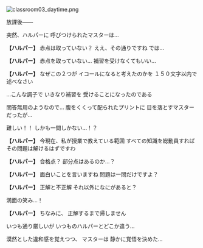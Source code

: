 
![classroom03_daytime.png](../images/backgrounds/classroom03_daytime.png)

放課後――

突然、ハルパーに
呼びつけられたマスターは…

**【ハルパー】**
赤点は取っていない？
ええ、その通りですね
では…

**【ハルパー】**
赤点を取っていない…
補習を受けなくてもいい…

**【ハルパー】**
なぜこの２つが
イコールになると考えたのかを
１５０文字以内で述べなさい

…こんな調子で
いきなり補習を
受けることになったのである

問答無用のようなので…
腹をくくって配られたプリントに
目を落とすマスターだったが…

難しい！！
しかも一問しかない…！？

**【ハルパー】**
今現在、私が授業で教えている範囲
すべての知識を総動員すれば
その問題は解けるはずですわ

**【ハルパー】**
合格点？
部分点はあるのか…？

**【ハルパー】**
面白いことを言いますね
問題は一問だけですよ？

**【ハルパー】**
正解と不正解
それ以外になにがあると？

満面の笑み…！

**【ハルパー】**
ちなみに、
正解するまで帰しません

いつも通り厳しいが
いつものハルパーとどこか違う…

漠然とした違和感を覚えつつ、
マスターは
静かに覚悟を決めた…